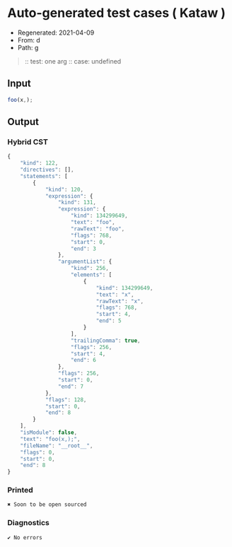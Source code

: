 # Auto-generated test cases ( Kataw )
- Regenerated: 2021-04-09
- From: d
- Path: g
> :: test: one arg
> :: case: undefined
## Input

`````js
foo(x,);
`````

## Output

### Hybrid CST

```javascript
{
    "kind": 122,
    "directives": [],
    "statements": [
        {
            "kind": 120,
            "expression": {
                "kind": 131,
                "expression": {
                    "kind": 134299649,
                    "text": "foo",
                    "rawText": "foo",
                    "flags": 768,
                    "start": 0,
                    "end": 3
                },
                "argumentList": {
                    "kind": 256,
                    "elements": [
                        {
                            "kind": 134299649,
                            "text": "x",
                            "rawText": "x",
                            "flags": 768,
                            "start": 4,
                            "end": 5
                        }
                    ],
                    "trailingComma": true,
                    "flags": 256,
                    "start": 4,
                    "end": 6
                },
                "flags": 256,
                "start": 0,
                "end": 7
            },
            "flags": 128,
            "start": 0,
            "end": 8
        }
    ],
    "isModule": false,
    "text": "foo(x,);",
    "fileName": "__root__",
    "flags": 0,
    "start": 0,
    "end": 8
}
```

### Printed

```javascript
✖ Soon to be open sourced
```

### Diagnostics

```javascript
✔ No errors
```

